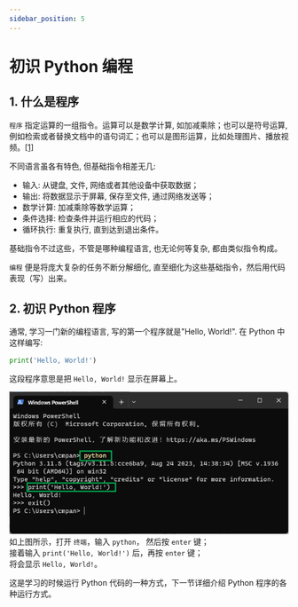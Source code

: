 ```yaml
---
sidebar_position: 5
---
```


# 初识 Python 编程

## 1. 什么是程序

`程序` 指定运算的一组指令。运算可以是数学计算, 如加减乘除；也可以是符号运算, 例如检索或者替换文档中的语句词汇；也可以是图形运算，比如处理图片、播放视频。[[1]](https://greenteapress.com/thinkpython2/html/thinkpython2002.html#sec6)

不同语言虽各有特色, 但基础指令相差无几:

- 输入: 从键盘, 文件, 网络或者其他设备中获取数据；
- 输出: 将数据显示于屏幕, 保存至文件, 通过网络发送等；
- 数学计算: 加减乘除等数学运算；
- 条件选择: 检查条件并运行相应的代码；
- 循环执行: 重复执行, 直到达到退出条件。

基础指令不过这些，不管是哪种编程语言, 也无论何等复杂, 都由类似指令构成。

`编程` 便是将庞大复杂的任务不断分解细化, 直至细化为这些基础指令，然后用代码表现（写）出来。

## 2. 初识 Python 程序

通常, 学习一门新的编程语言, 写的第一个程序就是"Hello, World!". 在 Python 中这样编写:

```python
print('Hello, World!')
```

这段程序意思是把 `Hello, World!` 显示在屏幕上。

![打开交互模式](../images/run-interactive-mode.png)
如上图所示，打开 `终端`，输入 `python`， 然后按 `enter` 键；  
接着输入 `print('Hello, World!')` 后，再按 `enter` 键；  
将会显示 `Hello, World!`。

这是学习的时候运行 Python 代码的一种方式，下一节详细介绍 Python 程序的各种运行方式。
